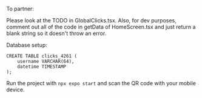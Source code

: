 To partner:

Please look at the TODO in GlobalClicks.tsx. Also, for dev purposes, comment out all of the code in getData of HomeScreen.tsx and just return a blank string so it doesn't throw an error.


Database setup:

```
CREATE TABLE clicks_4261 (
    username VARCHAR(64),
    datetime TIMESTAMP
);
```

Run the project with ```npx expo start``` and scan the QR code with your mobile device.
